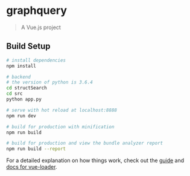 # graphquery

> A Vue.js project

## Build Setup

``` bash
# install dependencies
npm install

# backend
# the version of python is 3.6.4
cd structSearch
cd src 
python app.py 

# serve with hot reload at localhost:8888
npm run dev

# build for production with minification
npm run build

# build for production and view the bundle analyzer report
npm run build --report
```

For a detailed explanation on how things work, check out the [guide](http://vuejs-templates.github.io/webpack/) and [docs for vue-loader](http://vuejs.github.io/vue-loader).
